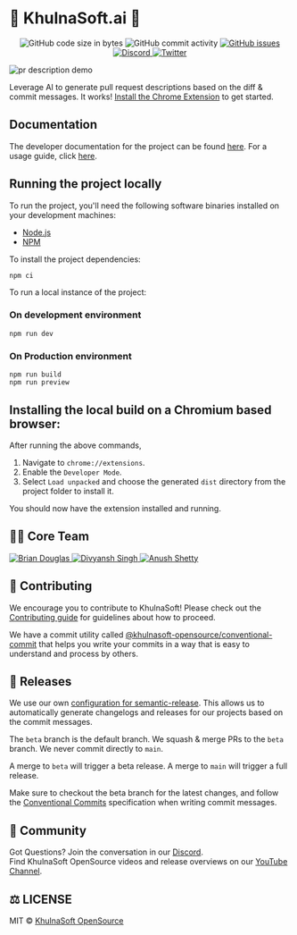   <h1>🍕 KhulnaSoft.ai 🍕</h1>
</div>
<p align="center">
  <img src="https://img.shields.io/github/languages/code-size/khulnasoft-opensource/browser-extensions" alt="GitHub code size in bytes">
  <img src="https://img.shields.io/github/commit-activity/w/khulnasoft-opensource/browser-extensions" alt="GitHub commit activity">
  <a href="https://github.com/khulnasoft-opensource/browser-extensions/issues">
    <img src="https://img.shields.io/github/issues/khulnasoft-opensource/browser-extensions" alt="GitHub issues">
  </a>
  <a href="https://discord.gg/U2peSNf23P">
    <img src="https://img.shields.io/discord/714698561081704529.svg?label=&logo=discord&logoColor=ffffff&color=7389D8&labelColor=6A7EC2" alt="Discord">
  </a>
  <a href="https://twitter.com/saucedopen">
    <img src="https://img.shields.io/twitter/follow/saucedopen?label=Follow&style=social" alt="Twitter">
  </a>
</p>

![pr description demo](https://khulnasoft.ai/pr-description.gif)

Leverage AI to generate pull request descriptions based on the diff & commit messages. It works! [Install the Chrome Extension](https://bit.ly/khulnasoftai) to get started.

## Documentation

The developer documentation for the project can be found [here](./docs/). For a usage guide, click [here](https://docs.khulnasoft.com/chrome-extension/introduction-to-the-chrome-extension/).

## Running the project locally

To run the project, you'll need the following software binaries installed on your development machines:

- [Node.js](https://nodejs.org/en)
- [NPM](https://www.npmjs.com/)

To install the project dependencies:

```shell
npm ci
```


To run a local instance of the project:

### On development environment

```shell
npm run dev
```

### On Production environment 

```shell
npm run build
npm run preview
```


## Installing the local build on a Chromium based browser:
After running the above commands,
1. Navigate to `chrome://extensions`. 
2. Enable the `Developer Mode`.
3. Select `Load unpacked` and choose the generated `dist` directory from the project folder to install it.

You should now have the extension installed and running.

## 🙌🏼 Core Team
<p align="left>
  <a href="https://github.com"/></a>
  <a href="https://github.com/bdougie">
    <img src="https://images.weserv.nl/?url=avatars.githubusercontent.com/u/5713670&h=60&w=60&fit=cover&mask=circle" alt="Brian Douglas">
  </a>
  <a href="https://github.com/diivi">
    <img src="https://images.weserv.nl/?url=avatars.githubusercontent.com/u/41837037&h=60&w=60&fit=cover&mask=circle" alt="Divyansh Singh">
  </a>
  <a href="https://github.com/Anush008">
    <img src="https://images.weserv.nl/?url=avatars.githubusercontent.com/u/46051506&h=60&w=60&fit=cover&mask=circle" alt="Anush Shetty">
  </a>
</p>

## 🤝 Contributing

We encourage you to contribute to KhulnaSoft! Please check out the [Contributing guide](https://docs.khulnasoft.com/contributing/introduction-to-contributing/) for guidelines about how to proceed.

We have a commit utility called [@khulnasoft-opensource/conventional-commit](https://github.com/khulnasoft-opensource/conventional-commit) that helps you write your commits in a way that is easy to understand and process by others.

## 🚀 Releases

We use our own [configuration for semantic-release](https://github.com/khulnasoft-opensource/release). This allows us to automatically generate changelogs and releases for our projects based on the commit messages.

The `beta` branch is the default branch. We squash & merge PRs to the `beta` branch. We never commit directly to `main`.

A merge to `beta` will trigger a beta release. A merge to `main` will trigger a full release.

Make sure to checkout the beta branch for the latest changes, and follow the [Conventional Commits](https://www.conventionalcommits.org/en/v1.0.0/) specification when writing commit messages.

## 🍕 Community

Got Questions? Join the conversation in our [Discord](https://discord.gg/U2peSNf23P).  
Find KhulnaSoft OpenSource videos and release overviews on our [YouTube Channel](https://www.youtube.com/channel/UCklWxKrTti61ZCROE1e5-MQ).

## ⚖️ LICENSE

MIT © [KhulnaSoft OpenSource](LICENSE)
